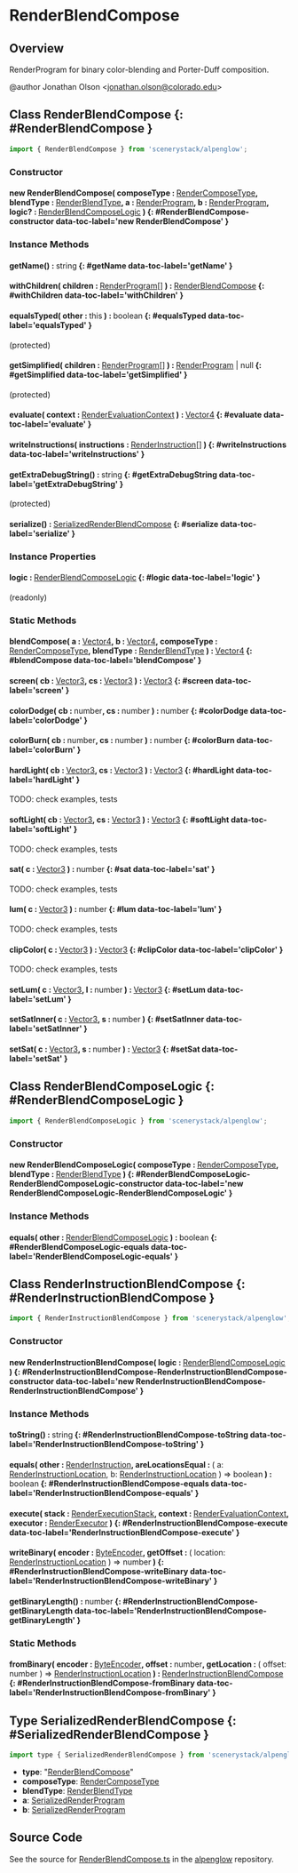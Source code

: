 # RenderBlendCompose

## Overview

RenderProgram for binary color-blending and Porter-Duff composition.

@author Jonathan Olson &lt;jonathan.olson@colorado.edu&gt;

## Class RenderBlendCompose {: #RenderBlendCompose }


```js
import { RenderBlendCompose } from 'scenerystack/alpenglow';
```
### Constructor

#### new RenderBlendCompose( composeType : <span style="font-weight: 400;">[RenderComposeType](../alpenglow/RenderComposeType.md)</span>, blendType : <span style="font-weight: 400;">[RenderBlendType](../alpenglow/RenderBlendType.md)</span>, a : <span style="font-weight: 400;">[RenderProgram](../alpenglow/RenderProgram.md)</span>, b : <span style="font-weight: 400;">[RenderProgram](../alpenglow/RenderProgram.md)</span>, logic? : <span style="font-weight: 400;">[RenderBlendComposeLogic](../alpenglow/RenderBlendCompose.md#RenderBlendComposeLogic)</span> ) {: #RenderBlendCompose-constructor data-toc-label='new RenderBlendCompose' }

### Instance Methods

#### getName() : <span style="font-weight: 400;"><span style="color: hsla(calc(var(--md-hue) + 180deg),80%,40%,1);">string</span></span> {: #getName data-toc-label='getName' }

#### withChildren( children : <span style="font-weight: 400;">[RenderProgram](../alpenglow/RenderProgram.md)[]</span> ) : <span style="font-weight: 400;">[RenderBlendCompose](../alpenglow/RenderBlendCompose.md)</span> {: #withChildren data-toc-label='withChildren' }

#### equalsTyped( other : <span style="font-weight: 400;"><span style="color: hsla(calc(var(--md-hue) + 180deg),80%,40%,1);">this</span></span> ) : <span style="font-weight: 400;"><span style="color: hsla(calc(var(--md-hue) + 180deg),80%,40%,1);">boolean</span></span> {: #equalsTyped data-toc-label='equalsTyped' }

(protected)

#### getSimplified( children : <span style="font-weight: 400;">[RenderProgram](../alpenglow/RenderProgram.md)[]</span> ) : <span style="font-weight: 400;">[RenderProgram](../alpenglow/RenderProgram.md) | <span style="color: hsla(calc(var(--md-hue) + 180deg),80%,40%,1);">null</span></span> {: #getSimplified data-toc-label='getSimplified' }

(protected)

#### evaluate( context : <span style="font-weight: 400;">[RenderEvaluationContext](../alpenglow/RenderEvaluationContext.md)</span> ) : <span style="font-weight: 400;">[Vector4](../dot/Vector4.md)</span> {: #evaluate data-toc-label='evaluate' }

#### writeInstructions( instructions : <span style="font-weight: 400;">[RenderInstruction](../alpenglow/RenderInstruction.md)[]</span> ) {: #writeInstructions data-toc-label='writeInstructions' }

#### getExtraDebugString() : <span style="font-weight: 400;"><span style="color: hsla(calc(var(--md-hue) + 180deg),80%,40%,1);">string</span></span> {: #getExtraDebugString data-toc-label='getExtraDebugString' }

(protected)

#### serialize() : <span style="font-weight: 400;">[SerializedRenderBlendCompose](../alpenglow/RenderBlendCompose.md#SerializedRenderBlendCompose)</span> {: #serialize data-toc-label='serialize' }

### Instance Properties

#### logic : <span style="font-weight: 400;">[RenderBlendComposeLogic](../alpenglow/RenderBlendCompose.md#RenderBlendComposeLogic)</span> {: #logic data-toc-label='logic' }

(readonly)

### Static Methods

#### blendCompose( a : <span style="font-weight: 400;">[Vector4](../dot/Vector4.md)</span>, b : <span style="font-weight: 400;">[Vector4](../dot/Vector4.md)</span>, composeType : <span style="font-weight: 400;">[RenderComposeType](../alpenglow/RenderComposeType.md)</span>, blendType : <span style="font-weight: 400;">[RenderBlendType](../alpenglow/RenderBlendType.md)</span> ) : <span style="font-weight: 400;">[Vector4](../dot/Vector4.md)</span> {: #blendCompose data-toc-label='blendCompose' }

#### screen( cb : <span style="font-weight: 400;">[Vector3](../dot/Vector3.md)</span>, cs : <span style="font-weight: 400;">[Vector3](../dot/Vector3.md)</span> ) : <span style="font-weight: 400;">[Vector3](../dot/Vector3.md)</span> {: #screen data-toc-label='screen' }

#### colorDodge( cb : <span style="font-weight: 400;"><span style="color: hsla(calc(var(--md-hue) + 180deg),80%,40%,1);">number</span></span>, cs : <span style="font-weight: 400;"><span style="color: hsla(calc(var(--md-hue) + 180deg),80%,40%,1);">number</span></span> ) : <span style="font-weight: 400;"><span style="color: hsla(calc(var(--md-hue) + 180deg),80%,40%,1);">number</span></span> {: #colorDodge data-toc-label='colorDodge' }

#### colorBurn( cb : <span style="font-weight: 400;"><span style="color: hsla(calc(var(--md-hue) + 180deg),80%,40%,1);">number</span></span>, cs : <span style="font-weight: 400;"><span style="color: hsla(calc(var(--md-hue) + 180deg),80%,40%,1);">number</span></span> ) : <span style="font-weight: 400;"><span style="color: hsla(calc(var(--md-hue) + 180deg),80%,40%,1);">number</span></span> {: #colorBurn data-toc-label='colorBurn' }

#### hardLight( cb : <span style="font-weight: 400;">[Vector3](../dot/Vector3.md)</span>, cs : <span style="font-weight: 400;">[Vector3](../dot/Vector3.md)</span> ) : <span style="font-weight: 400;">[Vector3](../dot/Vector3.md)</span> {: #hardLight data-toc-label='hardLight' }

TODO: check examples, tests

#### softLight( cb : <span style="font-weight: 400;">[Vector3](../dot/Vector3.md)</span>, cs : <span style="font-weight: 400;">[Vector3](../dot/Vector3.md)</span> ) : <span style="font-weight: 400;">[Vector3](../dot/Vector3.md)</span> {: #softLight data-toc-label='softLight' }

TODO: check examples, tests

#### sat( c : <span style="font-weight: 400;">[Vector3](../dot/Vector3.md)</span> ) : <span style="font-weight: 400;"><span style="color: hsla(calc(var(--md-hue) + 180deg),80%,40%,1);">number</span></span> {: #sat data-toc-label='sat' }

TODO: check examples, tests

#### lum( c : <span style="font-weight: 400;">[Vector3](../dot/Vector3.md)</span> ) : <span style="font-weight: 400;"><span style="color: hsla(calc(var(--md-hue) + 180deg),80%,40%,1);">number</span></span> {: #lum data-toc-label='lum' }

TODO: check examples, tests

#### clipColor( c : <span style="font-weight: 400;">[Vector3](../dot/Vector3.md)</span> ) : <span style="font-weight: 400;">[Vector3](../dot/Vector3.md)</span> {: #clipColor data-toc-label='clipColor' }

TODO: check examples, tests

#### setLum( c : <span style="font-weight: 400;">[Vector3](../dot/Vector3.md)</span>, l : <span style="font-weight: 400;"><span style="color: hsla(calc(var(--md-hue) + 180deg),80%,40%,1);">number</span></span> ) : <span style="font-weight: 400;">[Vector3](../dot/Vector3.md)</span> {: #setLum data-toc-label='setLum' }

#### setSatInner( c : <span style="font-weight: 400;">[Vector3](../dot/Vector3.md)</span>, s : <span style="font-weight: 400;"><span style="color: hsla(calc(var(--md-hue) + 180deg),80%,40%,1);">number</span></span> ) {: #setSatInner data-toc-label='setSatInner' }

#### setSat( c : <span style="font-weight: 400;">[Vector3](../dot/Vector3.md)</span>, s : <span style="font-weight: 400;"><span style="color: hsla(calc(var(--md-hue) + 180deg),80%,40%,1);">number</span></span> ) : <span style="font-weight: 400;">[Vector3](../dot/Vector3.md)</span> {: #setSat data-toc-label='setSat' }



## Class RenderBlendComposeLogic {: #RenderBlendComposeLogic }


```js
import { RenderBlendComposeLogic } from 'scenerystack/alpenglow';
```
### Constructor

#### new RenderBlendComposeLogic( composeType : <span style="font-weight: 400;">[RenderComposeType](../alpenglow/RenderComposeType.md)</span>, blendType : <span style="font-weight: 400;">[RenderBlendType](../alpenglow/RenderBlendType.md)</span> ) {: #RenderBlendComposeLogic-RenderBlendComposeLogic-constructor data-toc-label='new RenderBlendComposeLogic-RenderBlendComposeLogic' }

### Instance Methods

#### equals( other : <span style="font-weight: 400;">[RenderBlendComposeLogic](../alpenglow/RenderBlendCompose.md#RenderBlendComposeLogic)</span> ) : <span style="font-weight: 400;"><span style="color: hsla(calc(var(--md-hue) + 180deg),80%,40%,1);">boolean</span></span> {: #RenderBlendComposeLogic-equals data-toc-label='RenderBlendComposeLogic-equals' }



## Class RenderInstructionBlendCompose {: #RenderInstructionBlendCompose }


```js
import { RenderInstructionBlendCompose } from 'scenerystack/alpenglow';
```
### Constructor

#### new RenderInstructionBlendCompose( logic : <span style="font-weight: 400;">[RenderBlendComposeLogic](../alpenglow/RenderBlendCompose.md#RenderBlendComposeLogic)</span> ) {: #RenderInstructionBlendCompose-RenderInstructionBlendCompose-constructor data-toc-label='new RenderInstructionBlendCompose-RenderInstructionBlendCompose' }

### Instance Methods

#### toString() : <span style="font-weight: 400;"><span style="color: hsla(calc(var(--md-hue) + 180deg),80%,40%,1);">string</span></span> {: #RenderInstructionBlendCompose-toString data-toc-label='RenderInstructionBlendCompose-toString' }

#### equals( other : <span style="font-weight: 400;">[RenderInstruction](../alpenglow/RenderInstruction.md)</span>, areLocationsEqual : <span style="font-weight: 400;">( a: [RenderInstructionLocation](../alpenglow/RenderInstruction.md#RenderInstructionLocation), b: [RenderInstructionLocation](../alpenglow/RenderInstruction.md#RenderInstructionLocation) ) =&gt; <span style="color: hsla(calc(var(--md-hue) + 180deg),80%,40%,1);">boolean</span></span> ) : <span style="font-weight: 400;"><span style="color: hsla(calc(var(--md-hue) + 180deg),80%,40%,1);">boolean</span></span> {: #RenderInstructionBlendCompose-equals data-toc-label='RenderInstructionBlendCompose-equals' }

#### execute( stack : <span style="font-weight: 400;">[RenderExecutionStack](../alpenglow/RenderExecutionStack.md)</span>, context : <span style="font-weight: 400;">[RenderEvaluationContext](../alpenglow/RenderEvaluationContext.md)</span>, executor : <span style="font-weight: 400;">[RenderExecutor](../alpenglow/RenderExecutor.md)</span> ) {: #RenderInstructionBlendCompose-execute data-toc-label='RenderInstructionBlendCompose-execute' }

#### writeBinary( encoder : <span style="font-weight: 400;">[ByteEncoder](../alpenglow/ByteEncoder.md)</span>, getOffset : <span style="font-weight: 400;">( location: [RenderInstructionLocation](../alpenglow/RenderInstruction.md#RenderInstructionLocation) ) =&gt; <span style="color: hsla(calc(var(--md-hue) + 180deg),80%,40%,1);">number</span></span> ) {: #RenderInstructionBlendCompose-writeBinary data-toc-label='RenderInstructionBlendCompose-writeBinary' }

#### getBinaryLength() : <span style="font-weight: 400;"><span style="color: hsla(calc(var(--md-hue) + 180deg),80%,40%,1);">number</span></span> {: #RenderInstructionBlendCompose-getBinaryLength data-toc-label='RenderInstructionBlendCompose-getBinaryLength' }

### Static Methods

#### fromBinary( encoder : <span style="font-weight: 400;">[ByteEncoder](../alpenglow/ByteEncoder.md)</span>, offset : <span style="font-weight: 400;"><span style="color: hsla(calc(var(--md-hue) + 180deg),80%,40%,1);">number</span></span>, getLocation : <span style="font-weight: 400;">( offset: <span style="color: hsla(calc(var(--md-hue) + 180deg),80%,40%,1);">number</span> ) =&gt; [RenderInstructionLocation](../alpenglow/RenderInstruction.md#RenderInstructionLocation)</span> ) : <span style="font-weight: 400;">[RenderInstructionBlendCompose](../alpenglow/RenderBlendCompose.md#RenderInstructionBlendCompose)</span> {: #RenderInstructionBlendCompose-fromBinary data-toc-label='RenderInstructionBlendCompose-fromBinary' }



## Type SerializedRenderBlendCompose {: #SerializedRenderBlendCompose }


```js
import type { SerializedRenderBlendCompose } from 'scenerystack/alpenglow';
```


- **type**: "[RenderBlendCompose](../alpenglow/RenderBlendCompose.md)"
- **composeType**: [RenderComposeType](../alpenglow/RenderComposeType.md)
- **blendType**: [RenderBlendType](../alpenglow/RenderBlendType.md)
- **a**: [SerializedRenderProgram](../alpenglow/RenderProgram.md#SerializedRenderProgram)
- **b**: [SerializedRenderProgram](../alpenglow/RenderProgram.md#SerializedRenderProgram)




## Source Code

See the source for [RenderBlendCompose.ts](https://github.com/phetsims/alpenglow/blob/main/js/render-program/RenderBlendCompose.ts) in the [alpenglow](https://github.com/phetsims/alpenglow) repository.
